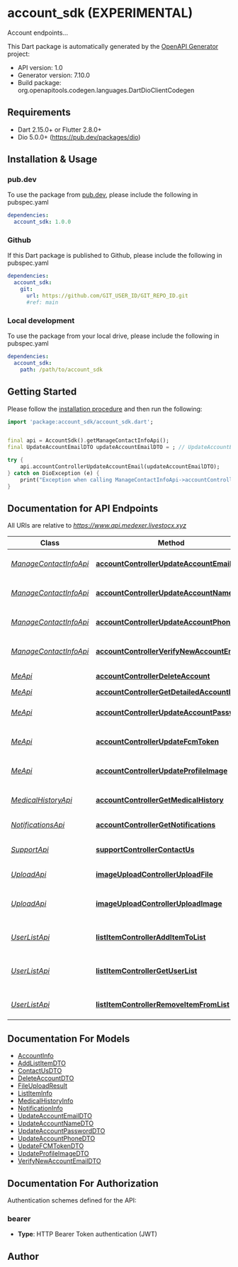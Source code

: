# account_sdk (EXPERIMENTAL)
Account endpoints...

This Dart package is automatically generated by the [OpenAPI Generator](https://openapi-generator.tech) project:

- API version: 1.0
- Generator version: 7.10.0
- Build package: org.openapitools.codegen.languages.DartDioClientCodegen

## Requirements

* Dart 2.15.0+ or Flutter 2.8.0+
* Dio 5.0.0+ (https://pub.dev/packages/dio)

## Installation & Usage

### pub.dev
To use the package from [pub.dev](https://pub.dev), please include the following in pubspec.yaml
```yaml
dependencies:
  account_sdk: 1.0.0
```

### Github
If this Dart package is published to Github, please include the following in pubspec.yaml
```yaml
dependencies:
  account_sdk:
    git:
      url: https://github.com/GIT_USER_ID/GIT_REPO_ID.git
      #ref: main
```

### Local development
To use the package from your local drive, please include the following in pubspec.yaml
```yaml
dependencies:
  account_sdk:
    path: /path/to/account_sdk
```

## Getting Started

Please follow the [installation procedure](#installation--usage) and then run the following:

```dart
import 'package:account_sdk/account_sdk.dart';


final api = AccountSdk().getManageContactInfoApi();
final UpdateAccountEmailDTO updateAccountEmailDTO = ; // UpdateAccountEmailDTO | 

try {
    api.accountControllerUpdateAccountEmail(updateAccountEmailDTO);
} catch on DioException (e) {
    print("Exception when calling ManageContactInfoApi->accountControllerUpdateAccountEmail: $e\n");
}

```

## Documentation for API Endpoints

All URIs are relative to *https://www.api.medexer.livestocx.xyz*

Class | Method | HTTP request | Description
------------ | ------------- | ------------- | -------------
[*ManageContactInfoApi*](doc/ManageContactInfoApi.md) | [**accountControllerUpdateAccountEmail**](doc/ManageContactInfoApi.md#accountcontrollerupdateaccountemail) | **POST** /v1/account/me/update-email | 
[*ManageContactInfoApi*](doc/ManageContactInfoApi.md) | [**accountControllerUpdateAccountName**](doc/ManageContactInfoApi.md#accountcontrollerupdateaccountname) | **PATCH** /v1/account/me/update-name | 
[*ManageContactInfoApi*](doc/ManageContactInfoApi.md) | [**accountControllerUpdateAccountPhone**](doc/ManageContactInfoApi.md#accountcontrollerupdateaccountphone) | **PATCH** /v1/account/me/update-phone | 
[*ManageContactInfoApi*](doc/ManageContactInfoApi.md) | [**accountControllerVerifyNewAccountEmail**](doc/ManageContactInfoApi.md#accountcontrollerverifynewaccountemail) | **PATCH** /v1/account/me/verify-new-email | 
[*MeApi*](doc/MeApi.md) | [**accountControllerDeleteAccount**](doc/MeApi.md#accountcontrollerdeleteaccount) | **DELETE** /v1/account/me/delete | 
[*MeApi*](doc/MeApi.md) | [**accountControllerGetDetailedAccountInfo**](doc/MeApi.md#accountcontrollergetdetailedaccountinfo) | **GET** /v1/account/me/detailed | 
[*MeApi*](doc/MeApi.md) | [**accountControllerUpdateAccountPassword**](doc/MeApi.md#accountcontrollerupdateaccountpassword) | **PATCH** /v1/account/me/update-password | 
[*MeApi*](doc/MeApi.md) | [**accountControllerUpdateFcmToken**](doc/MeApi.md#accountcontrollerupdatefcmtoken) | **PATCH** /v1/account/me/update-fcm-token | 
[*MeApi*](doc/MeApi.md) | [**accountControllerUpdateProfileImage**](doc/MeApi.md#accountcontrollerupdateprofileimage) | **PATCH** /v1/account/me/update-profile-image | 
[*MedicalHistoryApi*](doc/MedicalHistoryApi.md) | [**accountControllerGetMedicalHistory**](doc/MedicalHistoryApi.md#accountcontrollergetmedicalhistory) | **GET** /v1/account/me/medical-history | 
[*NotificationsApi*](doc/NotificationsApi.md) | [**accountControllerGetNotifications**](doc/NotificationsApi.md#accountcontrollergetnotifications) | **GET** /v1/account/me/notifications | 
[*SupportApi*](doc/SupportApi.md) | [**supportControllerContactUs**](doc/SupportApi.md#supportcontrollercontactus) | **POST** /v1/account/support/contact-us | 
[*UploadApi*](doc/UploadApi.md) | [**imageUploadControllerUploadFile**](doc/UploadApi.md#imageuploadcontrolleruploadfile) | **POST** /v1/account/upload/file | Upload an file
[*UploadApi*](doc/UploadApi.md) | [**imageUploadControllerUploadImage**](doc/UploadApi.md#imageuploadcontrolleruploadimage) | **POST** /v1/account/upload/image | Upload an image with optional resizing
[*UserListApi*](doc/UserListApi.md) | [**listItemControllerAddItemToList**](doc/UserListApi.md#listitemcontrolleradditemtolist) | **POST** /v1/account/list-items | Add an item to a user&#39;s list
[*UserListApi*](doc/UserListApi.md) | [**listItemControllerGetUserList**](doc/UserListApi.md#listitemcontrollergetuserlist) | **GET** /v1/account/list-items | Get all list items for the current user
[*UserListApi*](doc/UserListApi.md) | [**listItemControllerRemoveItemFromList**](doc/UserListApi.md#listitemcontrollerremoveitemfromlist) | **DELETE** /v1/account/list-items/{itemId} | Remove an item from a user&#39;s list


## Documentation For Models

 - [AccountInfo](doc/AccountInfo.md)
 - [AddListItemDTO](doc/AddListItemDTO.md)
 - [ContactUsDTO](doc/ContactUsDTO.md)
 - [DeleteAccountDTO](doc/DeleteAccountDTO.md)
 - [FileUploadResult](doc/FileUploadResult.md)
 - [ListItemInfo](doc/ListItemInfo.md)
 - [MedicalHistoryInfo](doc/MedicalHistoryInfo.md)
 - [NotificationInfo](doc/NotificationInfo.md)
 - [UpdateAccountEmailDTO](doc/UpdateAccountEmailDTO.md)
 - [UpdateAccountNameDTO](doc/UpdateAccountNameDTO.md)
 - [UpdateAccountPasswordDTO](doc/UpdateAccountPasswordDTO.md)
 - [UpdateAccountPhoneDTO](doc/UpdateAccountPhoneDTO.md)
 - [UpdateFCMTokenDTO](doc/UpdateFCMTokenDTO.md)
 - [UpdateProfileImageDTO](doc/UpdateProfileImageDTO.md)
 - [VerifyNewAccountEmailDTO](doc/VerifyNewAccountEmailDTO.md)


## Documentation For Authorization


Authentication schemes defined for the API:
### bearer

- **Type**: HTTP Bearer Token authentication (JWT)


## Author




